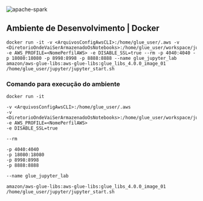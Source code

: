 ![apache-spark]()
      
## Ambiente de Desenvolvimento | Docker 

    docker run -it -v <ArquivosConfigAwsCLI>:/home/glue_user/.aws -v <DiretorioOndeVaiSerArmazenadoOsNotebooks>:/home/glue_user/workspace/jupyter_workspace/ -e AWS_PROFILE=<NomePerfilAWS> -e DISABLE_SSL=true --rm -p 4040:4040 -p 18080:18080 -p 8998:8998 -p 8888:8888 --name glue_jupyter_lab amazon/aws-glue-libs:aws-glue-libs:glue_libs_4.0.0_image_01 /home/glue_user/jupyter/jupyter_start.sh

### Comando para execução do ambiente

    docker run -it 
    
    -v <ArquivosConfigAwsCLI>:/home/glue_user/.aws 
    -v <DiretorioOndeVaiSerArmazenadoOsNotebooks>:/home/glue_user/workspace/jupyter_workspace/ 
    -e AWS_PROFILE=<NomePerfilAWS> 
    -e DISABLE_SSL=true 
    
    --rm 
    
    -p 4040:4040 
    -p 18080:18080 
    -p 8998:8998 
    -p 8888:8888 
    
    --name glue_jupyter_lab 
    
    amazon/aws-glue-libs:aws-glue-libs:glue_libs_4.0.0_image_01 /home/glue_user/jupyter/jupyter_start.sh